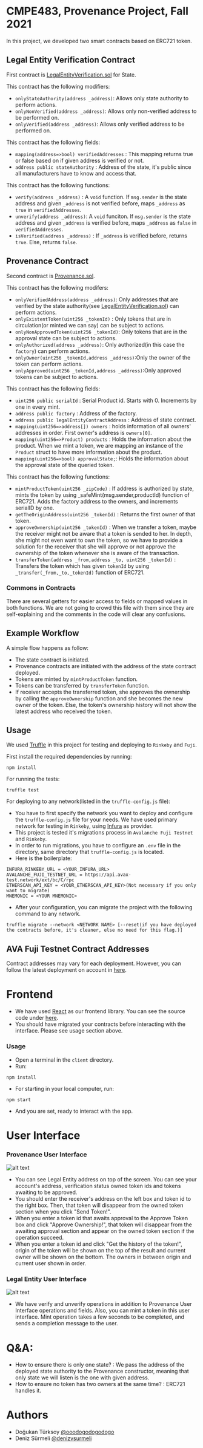 # CMPE483, Provenance Project, Fall 2021
In this project, we developed two smart contracts based on ERC721 token.

## Legal Entity Verification Contract
First contract is [LegalEntityVerification.sol](./contracts/LegalEntityVerification.sol) for State. 

This contract has the following modifiers:
- `onlyStateAuthority(address _address)`: Allows only state authority to perform actions.
- `onlyNonVerified(address _address)`: Allows only non-verified address to be performed on.
- `onlyVerified(address _address)`: Allows only verified address to be performed on.

This contract has the following fields:
- `mapping(address=>bool) verifiedAddresses` : This mapping returns true or false based on if given address is verified or not.
- `address public stateAuthority` : Address of the state, it's public since all manufacturers have to know and access that.

This contract has the following functions:
- `verify(address _address)` : A `void` function. If `msg.sender` is the state address and given `_address` is not verified before, maps `_address` as `true` in `verifiedAddresses`.
- `unverify(address _address)`: A `void` funciton. If `msg.sender` is the state address and given `_address` is verified before, maps `_address` as `false` in `verifiedAddresses`.
- `isVerified(address _address)` : If `_address` is verified before, returns `true`. Else, returns `false`.

## Provenance Contract
Second contract is [Provenance.sol](./contracts/Provenance.sol). 

This contract has the following modifers:
- `onlyVerifiedAddress(address _address)`: Only addresses that are verified by the state authority(see [LegalEntityVerification.sol](./contracts/LegalEntityVerification.sol)) can perform actions.
- `onlyExistentToken(uint256 _tokenId)` : Only tokens that are in circulation(or minted we can say) can be subject to actions. 
- `onlyNonApprovedToken(uint256 _tokenId)`: Only tokens that are in the approval state can be subject to actions.
- `onlyAuthorized(address _address)`: Only authorized(in this case the `factory`) can perform actions.
- `onlyOwner(uint256 _tokenId,address _address)`:Only the owner of the token can perform actions. 
- `onlyApproved(uint256 _tokenId,address _address)`:Only approved tokens can be subject to actions.

This contract has the following fields:
-  `uint256 public serialId` : Serial Product id. Starts with 0. Increments by one in every mint.
-  `address public factory` : Address of the factory.
-  `address public legalEntityContractAddress` : Address of state contract.
-  `mapping(uint256=>address[]) owners` : holds information of all owners' addresses in order. First owner's address is `owners[0]`.
-  `mapping(uint256=>Product) products` : Holds the information about the product. When we mint a token, we are mapping an instance of the `Product` struct to have more information about the product.
-  `mapping(uint256=>bool) approvalState;`: Holds the information about the approval state of the queried token.

This contract has the following functions: 
- `mintProductToken(uint256 _zipCode)` : If address is authorized by state, mints the token by using _safeMint(msg.sender,productId) function of ERC721. Adds the factory address to the owners, and increments serialID by one.
- `getTheOriginAddress(uint256 _tokenId)` : Returns the first owner of that token.
- `approveOwnership(uint256 _tokenId)` : When we transfer a token, maybe the receiver might not be aware that a token is sended to her. In depth, she might not even want to own the token, so we have to provide a solution for the receiver that she will approve or not approve the ownership of the token whenever she is aware of the transaction.
- `transferToken(address _from,address _to, uint256 _tokenId)` : Transfers the token which has given `tokenId` by using  `_transfer(_from,_to,_tokenId)` function of ERC721.

### Commons in Contracts
There are several getters for easier access to fields or mapped values in both functions. We are not going to crowd this file with them since they are self-explaining and the comments in the code will clear any confusions.


## Example Workflow
A simple flow happens as follow:

- The state contract is initiated.
- Provenance contracts are initiated with the address of the state contract deployed.
- Tokens are minted by `mintProductToken` function.
- Tokens can be transferred by `transferToken` function.
- If receiver accepts the transferred token, she approves the ownership by calling the `approveOwnership` function and she becomes the new owner of the token. Else, the token's ownership history will not show the latest address who received the token.

## Usage
We used [Truffle](https://trufflesuite.com/) in this project for testing and deploying to `Rinkeby` and `Fuji`.

First install the required dependencies by running:
```
npm install 
```

For running the tests:
```
truffle test
```

For deploying to any network(listed in the `truffle-config.js` file):
- You have to first specify the network you want to deploy and configure the `truffle-config.js` file for your needs. We have used primary network for testing in `Rinkeby`, using [Infura](https://infura.io/) as provider.
- This project is tested it's migrations process in `Avalanche Fuji Testnet` and `Rinkeby`. 
- In order to run migrations, you have to configure an `.env` file in the directory, same directory that `truffle-config.js` is located.
- Here is the boilerplate:
```
INFURA_RINKEBY_URL = <YOUR_INFURA_URL>
AVALANCHE_FUJI_TESTNET_URL = https://api.avax-test.network/ext/bc/C/rpc
ETHERSCAN_API_KEY = <YOUR_ETHERSCAN_API_KEY>(Not necessary if you only want to migrate)
MNEMONIC = <YOUR MNEMONIC>
```
- After your configuration, you can migrate the project with the following command to any network.
```
truffle migrate --network <NETWORK NAME> [--reset(if you have deployed the contracts before, it's cleaner, else no need for this flag.)]
```


## AVA Fuji Testnet Contract Addresses
Contract addresses may vary for each deployment. However, you can follow the latest deployment on account in [here](https://testnet.snowtrace.io/address/0xC6Ed91d0aCb4141A23A08f99282EA06641Ef7B79).


# Frontend
- We have used [React](https://reactjs.org/) as our frontend library. You can see the source code under [here](./client/src).
- You should have migrated your contracts before interacting with the interface. Please see usage section above.

### Usage

- Open a terminal in the `client` directory. 
- Run:
```
npm install
```
- For starting in your local computer, run:
```
npm start
```
- And you are set, ready to interact with the app.

# User Interface 

### Provenance User Interface

![alt text](https://github.com/ooodogodogodogo/playground-c425zjs7/blob/master/Provenance%20Part.png)
- You can see Legal Entity address on top of the screen. You can see your account's address, verification status owned token ids and tokens awaiting to be approved.
- You should enter the receiver's address on the left box and token id to the right box. Then, that token will disappear from the owned token section when you click "Send Token!".
- When you enter a token id that awaits approval to the Approve Token box and click "Approve Ownership!", that token will disappear from the awaiting approval section and appear on the owned token section if the operation succeed.
- When you enter a token id and click "Get the history of the token!", origin of the token will be shown on the top of the result and current owner will be shown on the bottom. The owners in between origin and current user shown in order.

### Legal Entity User Interface

![alt text](https://github.com/ooodogodogodogo/playground-c425zjs7/blob/master/Legal%20Entity%20Part.png)
- We have verify and unverify operations in addition to Provenance User Interface operations and fields. Also, you can mint a token in this user interface. Mint operation takes a few seconds to be completed, and sends a completion message to the user.



# Q&A:
 - How to ensure there is only one state? : We pass the address of the deployed state authority to the Provenance constructor, meaning that only state we will listen is the one with given address.
 - How to ensure no token has two owners at the same time? : ERC721 handles it.


# Authors
 - Doğukan Türksoy [@ooodogodogodogo](www.github.com/ooodogodogodogo)
 - Deniz Sürmeli   [@denizvsurmeli](www.github.com/denizvsurmeli)

